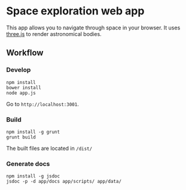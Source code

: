 # Space exploration web app


This app allows you to navigate through space in your browser. It uses [three.js](http://threejs.org/) to render astronomical bodies.

## Workflow

### Develop

```
npm install
bower install
node app.js
```

Go to `http://localhost:3001`.

### Build

```
npm install -g grunt
grunt build
```

The built files are located in `/dist/`

### Generate docs

```
npm install -g jsdoc
jsdoc -p -d app/docs app/scripts/ app/data/
```

